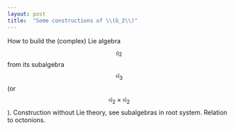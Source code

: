 ```yaml
---
layout: post
title:  "Some constructions of \\(G_2\\)"
---
```

How to build the (complex) Lie algebra $$\mathfrak{g}_2$$ from its subalgebra $$\mathfrak{sl}_3$$ (or $$\mathfrak{sl}_2\times\mathfrak{sl}_2$$). Construction without Lie theory, see subalgebras in root system. Relation to octonions.
